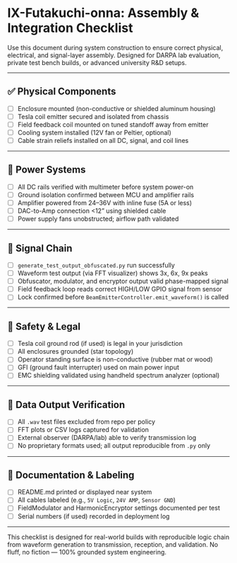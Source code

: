 # IX-Futakuchi-onna: Assembly & Integration Checklist

Use this document during system construction to ensure correct physical, electrical, and signal-layer assembly. Designed for DARPA lab evaluation, private test bench builds, or advanced university R&D setups.

---

## ✅ Physical Components

- [ ] Enclosure mounted (non-conductive or shielded aluminum housing)
- [ ] Tesla coil emitter secured and isolated from chassis
- [ ] Field feedback coil mounted on tuned standoff away from emitter
- [ ] Cooling system installed (12V fan or Peltier, optional)
- [ ] Cable strain reliefs installed on all DC, signal, and coil lines

---

## 🔌 Power Systems

- [ ] All DC rails verified with multimeter before system power-on
- [ ] Ground isolation confirmed between MCU and amplifier rails
- [ ] Amplifier powered from 24–36V with inline fuse (5A or less)
- [ ] DAC-to-Amp connection <12” using shielded cable
- [ ] Power supply fans unobstructed; airflow path validated

---

## 📡 Signal Chain

- [ ] `generate_test_output_obfuscated.py` run successfully
- [ ] Waveform test output (via FFT visualizer) shows 3x, 6x, 9x peaks
- [ ] Obfuscator, modulator, and encryptor output valid phase-mapped signal
- [ ] Field feedback loop reads correct HIGH/LOW GPIO signal from sensor
- [ ] Lock confirmed before `BeamEmitterController.emit_waveform()` is called

---

## 🧪 Safety & Legal

- [ ] Tesla coil ground rod (if used) is legal in your jurisdiction
- [ ] All enclosures grounded (star topology)
- [ ] Operator standing surface is non-conductive (rubber mat or wood)
- [ ] GFI (ground fault interrupter) used on main power input
- [ ] EMC shielding validated using handheld spectrum analyzer (optional)

---

## 📂 Data Output Verification

- [ ] All `.wav` test files excluded from repo per policy
- [ ] FFT plots or CSV logs captured for validation
- [ ] External observer (DARPA/lab) able to verify transmission log
- [ ] No proprietary formats used; all output reproducible from `.py` only

---

## 🧾 Documentation & Labeling

- [ ] README.md printed or displayed near system
- [ ] All cables labeled (e.g., `5V Logic`, `24V AMP`, `Sensor GND`)
- [ ] FieldModulator and HarmonicEncryptor settings documented per test
- [ ] Serial numbers (if used) recorded in deployment log

---

This checklist is designed for real-world builds with reproducible logic chain from waveform generation to transmission, reception, and validation. No fluff, no fiction — 100% grounded system engineering.

